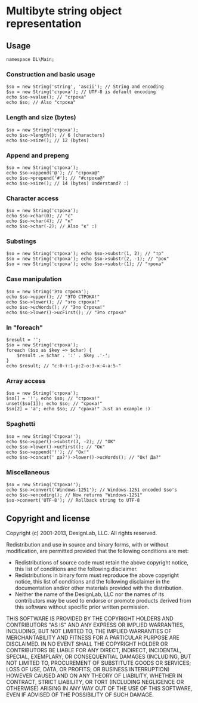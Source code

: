 Multibyte string object representation
======

## Usage

`namespace DL\Main;`

### Construction and basic usage

	$so = new String('string', 'ascii'); // String and encoding
	$so = new String('строка'); // UTF-8 is default encoding
	echo $so->value(); // "строка"
	echo $so; // Also "строка"

### Length and size (bytes)

	$so = new String('строка');
	echo $so->length(); // 6 (characters)
	echo $so->size(); // 12 (bytes)

### Append and prepeng

	$so = new String('строка');
	echo $so->append('@'); // "строка@"
	echo $so->prepend('#'); // "#строка@"
	echo $so->size(); // 14 (bytes) Understand? :)

### Character access

	$so = new String('строка');
	echo $so->char(0); // "c"
	echo $so->char(4); // "к"
	echo $so->char(-2); // Also "к" :)

### Substings

	$so = new String('строка'); echo $so->substr(1, 2); // "тр"
	$so = new String('строка'); echo $so->substr(2, -1); // "рок"
	$so = new String('строка'); echo $so->substr(1); // "трока"

### Case manipulation

	$so = new String('Это строка');
	echo $so->upper(); // "ЭТО СТРОКА!"
	echo $so->lower(); // "это строка!"
	echo $so->ucWords(); // "Это Строка!"
	echo $so->lower()->ucFirst(); // "Это строка"

### In "foreach"

	$result = '';
	$so = new String('строка');
	foreach ($so as $key => $char) {
	    $result .= $char . ':' . $key .'-';
	}
	echo $result; // "с:0-т:1-р:2-о:3-к:4-а:5-"

### Array access

	$so = new String('строка');
	$so[] = '!'; echo $so; // "строка!"
	unset($so[1]); echo $so; // "срока!"
	$so[2] = 'а'; echo $so; // "срака!" Just an example :)

### Spaghetti

	$so = new String('Строка!');
	echo $so->upper()->substr(3, -2); // "ОК"
	echo $so->lower()->ucFirst(); // "Ок"
	echo $so->append('!'); // "Ок!"
	echo $so->concat(' да?')->lower()->ucWords(); // "Ок! Да?"

### Miscellaneous

	$so = new String('Строка!');
	echo $so->convert('Windows-1251'); // Windows-1251 encoded $so's
	echo $so->encoding(); // Now returns "Windows-1251"
	$so->convert('UTF-8'); // Rollback string to UTF-8

## Copyright and license

Copyright (c) 2001-2013, DesignLab, LLC. All rights reserved.

Redistribution and use in source and binary forms, with or without modification, are permitted provided that the following conditions are met:

* Redistributions of source code must retain the above copyright notice, this list of conditions and the following disclaimer.
* Redistributions in binary form must reproduce the above copyright notice, this list of conditions and the following disclaimer in the documentation and/or other materials provided with the distribution.
* Neither the name of the DesignLab, LLC nor the names of its contributors may be used to endorse or promote products derived from this software without specific prior written permission.

THIS SOFTWARE IS PROVIDED BY THE COPYRIGHT HOLDERS AND CONTRIBUTORS "AS IS" AND ANY EXPRESS OR IMPLIED WARRANTIES, INCLUDING, BUT NOT LIMITED TO, THE IMPLIED WARRANTIES OF MERCHANTABILITY AND FITNESS FOR A PARTICULAR PURPOSE ARE DISCLAIMED. IN NO EVENT SHALL THE COPYRIGHT HOLDER OR CONTRIBUTORS BE LIABLE FOR ANY DIRECT, INDIRECT, INCIDENTAL, SPECIAL, EXEMPLARY, OR CONSEQUENTIAL DAMAGES (INCLUDING, BUT NOT LIMITED TO, PROCUREMENT OF SUBSTITUTE GOODS OR SERVICES; LOSS OF USE, DATA, OR PROFITS; OR BUSINESS INTERRUPTION) HOWEVER CAUSED AND ON ANY THEORY OF LIABILITY, WHETHER IN CONTRACT, STRICT LIABILITY, OR TORT (INCLUDING NEGLIGENCE OR OTHERWISE) ARISING IN ANY WAY OUT OF THE USE OF THIS SOFTWARE, EVEN IF ADVISED OF THE POSSIBILITY OF SUCH DAMAGE.